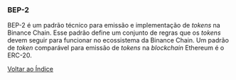 ### BEP-2

BEP-2 é um padrão técnico para emissão e implementação de _tokens_ na Binance Chain. Esse padrão define um conjunto de regras que os _tokens_ devem seguir para funcionar no ecossistema da Binance Chain. Um padrão de _token_ comparável para emissão de _tokens_ na _blockchain_ Ethereum é o ERC-20.

[Voltar ao Índice](../)